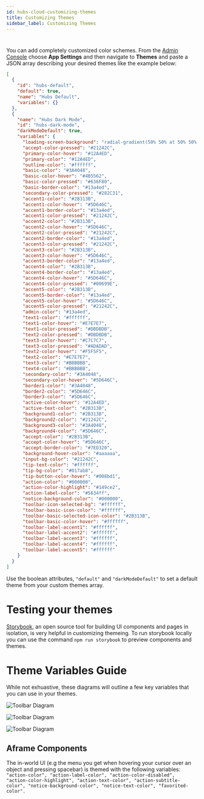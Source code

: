 ```yaml
---
id: hubs-cloud-customizing-themes
title: Customizing Themes
sidebar_label: Customizing Themes
---
```


#

You can add completely customized color schemes. From the [Admin Console](./hubs-cloud-getting-started.md) choose **App Settings** and then navigate to **Themes** and paste a JSON array describing your desired themes like the example below:

```json
[
  {
    "id": "hubs-default",
    "default": true,
    "name": "Hubs Default",
    "variables": {}
  },
  {
    "name": "Hubs Dark Mode",
    "id": "hubs-dark-mode",
    "darkModeDefault": true,
    "variables": {
      "loading-screen-background": "radial-gradient(50% 50% at 50% 50%, #15171B 0%, #282C31 100%)",
      "accept-color-pressed": "#21242C",
      "primary-color-hover": "#12A4ED",
      "primary-color": "#12A4ED",
      "outline-color": "#ffffff",
      "basic-color": "#3A4048",
      "basic-color-hover": "#4B5562",
      "basic-color-pressed": "#636F80",
      "basic-border-color": "#13a4ed",
      "secondary-color-pressed": "#282C31",
      "accent1-color": "#2B313B",
      "accent1-color-hover": "#5D646C",
      "accent1-border-color": "#13a4ed",
      "accent1-color-pressed": "#21242C",
      "accent2-color": "#2B313B",
      "accent2-color-hover": "#5D646C",
      "accent2-color-pressed": "#21242C",
      "accent2-border-color": "#13a4ed",
      "accent3-color-pressed": "#21242C",
      "accent3-color": "#2B313B",
      "accent3-color-hover": "#5D646C",
      "accent3-border-color": "#13a4ed",
      "accent4-color": "#2B313B",
      "accent4-border-color": "#13a4ed",
      "accent4-color-hover": "#5D646C",
      "accent4-color-pressed": "#00699E",
      "accent5-color": "#2B313B",
      "accent5-border-color": "#13a4ed",
      "accent5-color-hover": "#5D646C",
      "accent5-color-pressed": "#21242C",
      "admin-color": "#13a4ed",
      "text1-color": "#ffffff",
      "text1-color-hover": "#E7E7E7",
      "text1-color-pressed": "#DBDBDB",
      "text2-color-pressed": "#DBDBDB",
      "text3-color-hover": "#C7C7C7",
      "text3-color-pressed": "#ADADAD",
      "text2-color-hover": "#F5F5F5",
      "text2-color": "#E7E7E7",
      "text3-color": "#BBBBBB",
      "text4-color": "#BBBBBB",
      "secondary-color": "#3A4048",
      "secondary-color-hover": "#5D646C",
      "border1-color": "#3A4048",
      "border2-color": "#5D646C",
      "border3-color": "#5D646C",
      "active-color-hover": "#12A4ED",
      "active-text-color": "#2B313B",
      "background1-color": "#2B313B",
      "background2-color": "#21242C",
      "background3-color": "#3A4048",
      "background4-color": "#5D646C",
      "accept-color": "#2B313B",
      "accept-color-hover": "#5D646C",
      "accept-border-color": "#7ED320",
      "background-hover-color": "#aaaaaa",
      "input-bg-color": "#21242C",
      "tip-text-color": "#ffffff",
      "tip-bg-color": "#017ab8",
      "tip-button-color-hover": "#008bd1",
      "action-color": "#000000",
      "action-color-highlight": "#149ce2",
      "action-label-color": "#5634ff",
      "notice-background-color": "#000000",
      "toolbar-icon-selected-bg": "#ffffff",
      "toolbar-basic-icon-color": "#ffffff",
      "toolbar-basic-selected-icon-color": "#2B313B",
      "toolbar-basic-color-hover": "#ffffff",
      "toolbar-label-accent1": "#ffffff",
      "toolbar-label-accent2": "#ffffff",
      "toolbar-label-accent3": "#ffffff",
      "toolbar-label-accent4": "#ffffff",
      "toolbar-label-accent5": "#ffffff"
    }
  }
]
```

Use the boolean attributes, `"default"` and `"darkModeDefault"` to set a default theme from your custom themes array.

# Testing your themes

[Storybook](https://storybook.js.org/), an open source tool for building UI components and pages in isolation, is very helpful in customizing themeing. To run storybook locally you can use the command `npm run storybook` to preview components and themes.

# Theme Variables Guide

While not exhuastive, these diagrams will outline a few key variables that you can use in your themes.

![Toolbar Diagram](img/themes-diagram-toolbar.jpeg)

![Toolbar Diagram](img/themes-diagram-accept-cancel.jpg)

![Toolbar Diagram](img/themes-diagram-more-menu.jpg)

## Aframe Components

The in-world UI (e.g the menu you get when hovering your cursor over an object and pressing spacebar) is themed with the following variables: `"action-color", "action-label-color", "action-color-disabled", "action-color-highlight", "action-text-color", "action-subtitle-color", "notice-background-color", "notice-text-color", "favorited-color".`
